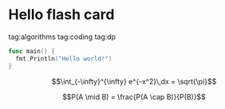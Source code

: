 # Hello flash card

tag:algorithms tag:coding tag:dp

```go
func main() {
  fmt.Println("Hello world!")
}
```

```math
\int_{-\infty}^{\infty} e^{-x^2}\,dx = \sqrt{\pi}
```

```math
P(A \mid B) = \frac{P(A \cap B)}{P(B)}
```
